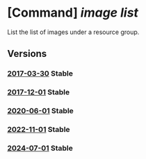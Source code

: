 # [Command] _image list_

List the list of images under a resource group.

## Versions

### [2017-03-30](/Resources/mgmt-plane/L3N1YnNjcmlwdGlvbnMve30vcHJvdmlkZXJzL21pY3Jvc29mdC5jb21wdXRlL2ltYWdlcw==/2017-03-30.xml) **Stable**

<!-- mgmt-plane /subscriptions/{}/providers/microsoft.compute/images 2017-03-30 -->
<!-- mgmt-plane /subscriptions/{}/resourcegroups/{}/providers/microsoft.compute/images 2017-03-30 -->

### [2017-12-01](/Resources/mgmt-plane/L3N1YnNjcmlwdGlvbnMve30vcHJvdmlkZXJzL21pY3Jvc29mdC5jb21wdXRlL2ltYWdlcw==/2017-12-01.xml) **Stable**

<!-- mgmt-plane /subscriptions/{}/providers/microsoft.compute/images 2017-12-01 -->
<!-- mgmt-plane /subscriptions/{}/resourcegroups/{}/providers/microsoft.compute/images 2017-12-01 -->

### [2020-06-01](/Resources/mgmt-plane/L3N1YnNjcmlwdGlvbnMve30vcHJvdmlkZXJzL21pY3Jvc29mdC5jb21wdXRlL2ltYWdlcw==/2020-06-01.xml) **Stable**

<!-- mgmt-plane /subscriptions/{}/providers/microsoft.compute/images 2020-06-01 -->
<!-- mgmt-plane /subscriptions/{}/resourcegroups/{}/providers/microsoft.compute/images 2020-06-01 -->

### [2022-11-01](/Resources/mgmt-plane/L3N1YnNjcmlwdGlvbnMve30vcHJvdmlkZXJzL21pY3Jvc29mdC5jb21wdXRlL2ltYWdlcw==/2022-11-01.xml) **Stable**

<!-- mgmt-plane /subscriptions/{}/providers/microsoft.compute/images 2022-11-01 -->
<!-- mgmt-plane /subscriptions/{}/resourcegroups/{}/providers/microsoft.compute/images 2022-11-01 -->

### [2024-07-01](/Resources/mgmt-plane/L3N1YnNjcmlwdGlvbnMve30vcHJvdmlkZXJzL21pY3Jvc29mdC5jb21wdXRlL2ltYWdlcw==/2024-07-01.xml) **Stable**

<!-- mgmt-plane /subscriptions/{}/providers/microsoft.compute/images 2024-07-01 -->
<!-- mgmt-plane /subscriptions/{}/resourcegroups/{}/providers/microsoft.compute/images 2024-07-01 -->
